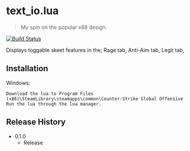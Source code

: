 # text_io.lua
> My spin on the popular x88 design.

[![Build Status][image]][url]

Displays toggable skeet features in the;
Rage tab,
Anti-Aim tab,
Legit tab,

## Installation
Windows:
```
Download the lua to Program Files (x86)\SteamLibrary\steamapps\common\Counter-Strike Global Offensive
Run the lua through the lua manager.
```

## Release History

* 0.1.0
    * Release
 
<!-- Markdown link & img dfn's -->
[image]: https://img.shields.io/badge/RELEASE-0.1.0-blue?logo=lua
[url]: https://github.com/XcH1337/text_oi.lua/blob/master/text_oi.lua
